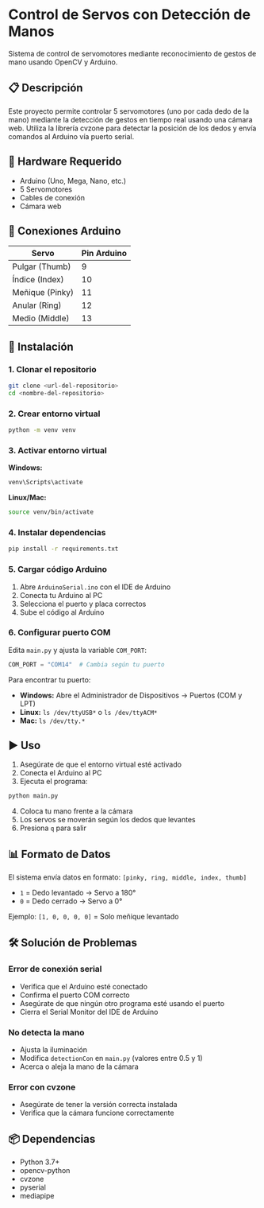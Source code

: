# Control de Servos con Detección de Manos

Sistema de control de servomotores mediante reconocimiento de gestos de mano usando OpenCV y Arduino.

## 📋 Descripción

Este proyecto permite controlar 5 servomotores (uno por cada dedo de la mano) mediante la detección de gestos en tiempo real usando una cámara web. Utiliza la librería cvzone para detectar la posición de los dedos y envía comandos al Arduino vía puerto serial.

## 🔧 Hardware Requerido

- Arduino (Uno, Mega, Nano, etc.)
- 5 Servomotores
- Cables de conexión
- Cámara web

## 🔌 Conexiones Arduino

| Servo | Pin Arduino |
|-------|-------------|
| Pulgar (Thumb) | 9 |
| Índice (Index) | 10 |
| Meñique (Pinky) | 11 |
| Anular (Ring) | 12 |
| Medio (Middle) | 13 |

## 🚀 Instalación

### 1. Clonar el repositorio

```bash
git clone <url-del-repositorio>
cd <nombre-del-repositorio>
```

### 2. Crear entorno virtual

```bash
python -m venv venv
```

### 3. Activar entorno virtual

**Windows:**
```bash
venv\Scripts\activate
```

**Linux/Mac:**
```bash
source venv/bin/activate
```

### 4. Instalar dependencias

```bash
pip install -r requirements.txt
```

### 5. Cargar código Arduino

1. Abre `ArduinoSerial.ino` con el IDE de Arduino
2. Conecta tu Arduino al PC
3. Selecciona el puerto y placa correctos
4. Sube el código al Arduino

### 6. Configurar puerto COM

Edita `main.py` y ajusta la variable `COM_PORT`:

```python
COM_PORT = "COM14"  # Cambia según tu puerto
```

Para encontrar tu puerto:
- **Windows:** Abre el Administrador de Dispositivos → Puertos (COM y LPT)
- **Linux:** `ls /dev/ttyUSB*` o `ls /dev/ttyACM*`
- **Mac:** `ls /dev/tty.*`

## ▶️ Uso

1. Asegúrate de que el entorno virtual esté activado
2. Conecta el Arduino al PC
3. Ejecuta el programa:

```bash
python main.py
```

4. Coloca tu mano frente a la cámara
5. Los servos se moverán según los dedos que levantes
6. Presiona `q` para salir

## 📊 Formato de Datos

El sistema envía datos en formato: `[pinky, ring, middle, index, thumb]`

- `1` = Dedo levantado → Servo a 180°
- `0` = Dedo cerrado → Servo a 0°

Ejemplo: `[1, 0, 0, 0, 0]` = Solo meñique levantado

## 🛠️ Solución de Problemas

### Error de conexión serial
- Verifica que el Arduino esté conectado
- Confirma el puerto COM correcto
- Asegúrate de que ningún otro programa esté usando el puerto
- Cierra el Serial Monitor del IDE de Arduino

### No detecta la mano
- Ajusta la iluminación
- Modifica `detectionCon` en `main.py` (valores entre 0.5 y 1)
- Acerca o aleja la mano de la cámara

### Error con cvzone
- Asegúrate de tener la versión correcta instalada
- Verifica que la cámara funcione correctamente

## 📦 Dependencias

- Python 3.7+
- opencv-python
- cvzone
- pyserial
- mediapipe